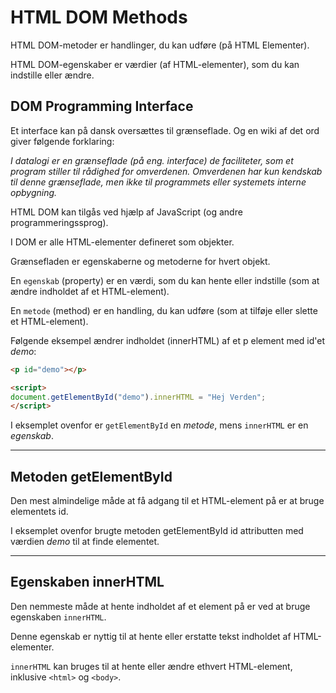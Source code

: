 # HTML DOM Methods

HTML DOM-metoder er handlinger, du kan udføre (på HTML Elementer).

HTML DOM-egenskaber er værdier (af HTML-elementer), som du kan indstille eller ændre.

## DOM Programming Interface

Et interface kan på dansk oversættes til grænseflade. Og en wiki af det ord giver følgende forklaring:

*I datalogi er en grænseflade (på eng. interface) de faciliteter, som et program stiller til rådighed for omverdenen. Omverdenen har kun kendskab til denne grænseflade, men ikke til programmets eller systemets interne opbygning.*

HTML DOM kan tilgås ved hjælp af JavaScript (og andre programmeringssprog).

I DOM er alle HTML-elementer defineret som objekter.

Grænsefladen er egenskaberne og metoderne for hvert objekt.

En `egenskab` (property) er en værdi, som du kan hente eller indstille (som at ændre indholdet af et HTML-element).

En `metode` (method) er en handling, du kan udføre (som at tilføje eller slette et HTML-element).

Følgende eksempel ændrer indholdet (innerHTML) af et p element med id'et *demo*:

```html
<p id="demo"></p>

<script>
document.getElementById("demo").innerHTML = "Hej Verden";
</script>
```
I eksemplet ovenfor er `getElementById` en *metode*, mens `innerHTML` er en *egenskab*.
___
## Metoden getElementById

Den mest almindelige måde at få adgang til et HTML-element på er at bruge elementets id.

I eksemplet ovenfor brugte metoden getElementById id attributten med værdien *demo* til at finde elementet.
___
## Egenskaben innerHTML

Den nemmeste måde at hente indholdet af et element på er ved at bruge egenskaben `innerHTML`.

Denne egenskab er nyttig til at hente eller erstatte tekst indholdet af HTML-elementer.

`innerHTML` kan bruges til at hente eller ændre ethvert HTML-element, inklusive `<html>` og `<body>`.



